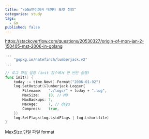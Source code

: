 ```yaml
---
title: "\bGo언어에서 데이터 포멧 정의"
categories: study
tags:
  - Go
published: false
---
```

https://stackoverflow.com/questions/20530327/origin-of-mon-jan-2-150405-mst-2006-in-golang


```go
...
	"gopkg.in/natefinch/lumberjack.v2"
...

// 로그 파일 설정 (init 함수에서 한 번만 실행)
func init() {
	today := time.Now().Format("2006-01-02")
	log.SetOutput(&lumberjack.Logger{
		Filename:   "./logs/" + today + ".log",
		MaxSize:    10, // MB
		MaxBackups: 7,
		MaxAge:     7, // days
		Compress:   true,
	})
	log.SetFlags(log.LstdFlags | log.Lshortfile)
}
```

MaxSize 단일 파일
format